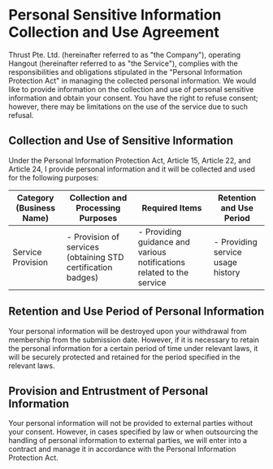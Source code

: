 # Personal Sensitive Information Collection and Use Agreement

Thrust Pte. Ltd. (hereinafter referred to as "the Company"), operating Hangout (hereinafter referred to as "the Service"), complies with the responsibilities and obligations stipulated in the "Personal Information Protection Act" in managing the collected personal information. We would like to provide information on the collection and use of personal sensitive information and obtain your consent. You have the right to refuse consent; however, there may be limitations on the use of the service due to such refusal.

## Collection and Use of Sensitive Information

Under the Personal Information Protection Act, Article 15, Article 22, and Article 24, I provide personal information and it will be collected and used for the following purposes:

| Category (Business Name) | Collection and Processing Purposes | Required Items | Retention and Use Period |
| --- | --- | --- | --- |
| Service Provision | - Provision of services (obtaining STD certification badges) |- Providing guidance and various notifications related to the service |- Providing service usage history |- Quality improvement and enhancement | STD test results | Until membership withdrawal |

## Retention and Use Period of Personal Information

Your personal information will be destroyed upon your withdrawal from membership from the submission date. However, if it is necessary to retain the personal information for a certain period of time under relevant laws, it will be securely protected and retained for the period specified in the relevant laws.

## Provision and Entrustment of Personal Information

Your personal information will not be provided to external parties without your consent. However, in cases specified by law or when outsourcing the handling of personal information to external parties, we will enter into a contract and manage it in accordance with the Personal Information Protection Act.
